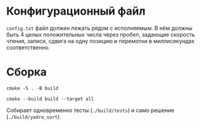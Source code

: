 # Конфигурационный файл
`config.txt` файл должен лежать рядом с исполняемым.
В нём должны быть 4 целых положительных числа через пробел, задающие скорость чтения, записи, сдвига на одну позицию и перемотки в миллисекундах соответственно.

# Сборка
```
cmake -S . -B build
```
```
cmake --build build --target all
```
Собирает одновременно тесты (`./build/tests`) и само решение (`./build/yadro_sort`).
